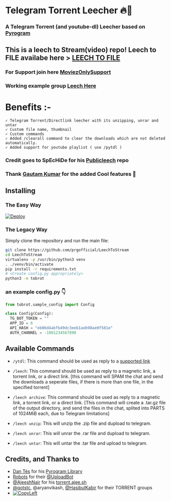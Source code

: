 # Telegram Torrent Leecher 🔥🤖

### A Telegram Torrent (and youtube-dl) Leecher based on [Pyrogram](https://github.com/pyrogram/pyrogram)

## This is a leech to Stream(video) repo! Leech to FILE availabe here > [LEECH TO FILE](https://github.com/prgofficial/LeechToFile)


### For Support join here [MoviezOnlySupport](https://telegram.dog/moviezonlysupport)
### Working example group [Leech Here](https://telegram.dog/leechtorrentmoviesonly)


# Benefits :-
    ✓ Telegram Torrent/Directlink leecher with its unzipping, unrar and untar
    ✓ Custom file name, thumbnail
    ✓ Custom commands
	✓ Added /clearall command to clear the downloads which are not deleted automatically.
	✓ Added support for youtube playlist ( use /pytdl )


### Credit goes to SpEcHiDe for his [Publicleech](https://github.com/SpEcHiDe/PublicLeech) repo

### Thank [Gautam Kumar](https://github.com/gautamajay52/TorrentLeech-Gdrive) for the added Cool features 🤩

## Installing

### The Easy Way

[![Deploy](https://www.herokucdn.com/deploy/button.svg)](https://heroku.com/deploy?template=https://github.com/prgofficial/LeechToFile)


### The Legacy Way

Simply clone the repository and run the main file:

```sh
git clone https://github.com/prgofficial/LeechToStream
cd LeechToStream
virtualenv -p /usr/bin/python3 venv
. ./venv/bin/activate
pip install -r requirements.txt
# <Create config.py appropriately>
python3 -m tobrot
```

### an example config.py 👇
```py
from tobrot.sample_config import Config

class Config(Config):
  TG_BOT_TOKEN = ""
  APP_ID = 6
  API_HASH = "eb06d4abfb49dc3eeb1aeb98ae0f581e"
  AUTH_CHANNEL = -1001234567890
```


## Available Commands

* `/ytdl`: This command should be used as reply to a [supported link](https://ytdl-org.github.io/youtube-dl/supportedsites.html)

* `/leech`: This command should be used as reply to a magnetic link, a torrent link, or a direct link. [this command will SPAM the chat and send the downloads a seperate files, if there is more than one file, in the specified torrent]

* `/leech archive`: This command should be used as reply to a magnetic link, a torrent link, or a direct link. [This command will create a .tar.gz file of the output directory, and send the files in the chat, splited into PARTS of 1024MiB each, due to Telegram limitations]

* `/leech unzip`: This will unzip the .zip file and dupload to telegram.

* `/leech unrar`: This will unrar the .rar file and dupload to telegram.

* `/leech untar`: This will untar the .tar file and upload to telegram.




## Credits, and Thanks to
* [Dan Tès](https://telegram.dog/haskell) for his [Pyrogram Library](https://github.com/pyrogram/pyrogram)
* [Robots](https://telegram.dog/Robots) for their [@UploadBot](https://telegram.dog/UploadBot)
* [@AjeeshNair](https://telegram.dog/AjeeshNait) for his [torrent.ajee.sh](https://torrent.ajee.sh)
* [@gotstc](https://telegram.dog/gotstc), @aryanvikash, [@HasibulKabir](https://telegram.dog/HasibulKabir) for their TORRENT groups
* [![CopyLeft](https://telegra.ph/file/b514ed14d994557a724cb.jpg)](https://telegra.ph/file/fab1017e21c42a5c1e613.mp4 "CopyLeft Credit Video")
